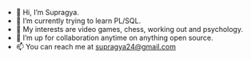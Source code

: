 - 👋 Hi, I’m Supragya.
- 👀 I’m currently trying to learn PL/SQL.
- 🌱 My interests are video games, chess, working out and psychology.
- 💞️ I’m up for collaboration anytime on anything open source.
- 📫 You can reach me at supragya24@gmail.com

<!---
SupragyaVS/SupragyaVS is a ✨ special ✨ repository because its `README.md` (this file) appears on your GitHub profile.
You can click the Preview link to take a look at your changes.
--->
